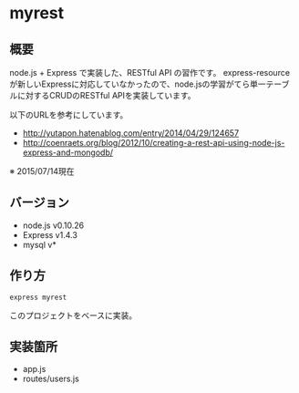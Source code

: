 # myrest

## 概要
node.js + Express で実装した、RESTful API の習作です。
express-resource が新しいExpressに対応していなかったので、node.jsの学習がてら単一テーブルに対するCRUDのRESTful APIを実装しています。

以下のURLを参考にしています。
* http://yutapon.hatenablog.com/entry/2014/04/29/124657
* http://coenraets.org/blog/2012/10/creating-a-rest-api-using-node-js-express-and-mongodb/

※ 2015/07/14現在

## バージョン
* node.js v0.10.26
* Express v1.4.3
* mysql v*

## 作り方
```express myrest```

このプロジェクトをベースに実装。

## 実装箇所
* app.js
* routes/users.js
